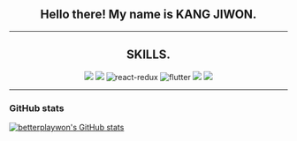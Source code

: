 
<h2 align="center">Hello there! My name is KANG JIWON.</h2>

<hr>


<h2 align="center">SKILLS.</h2>

<p align="center">
<img src="https://img.shields.io/badge/javascript%20-%23323330.svg?&style=for-the-badge&logo=javascript&logoColor=%23F7DF1E"/>
<img src="https://img.shields.io/badge/React-61DAFB?style=for-the-badge&logo=React&logoColor=black"/>
<img alt="react-redux" src="https://img.shields.io/badge/redux-%23593d88.svg?style=for-the-badge&logo=redux&logoColor=white" />
<img alt="flutter" src="https://img.shields.io/badge/flutter-02569B.svg?style=for-the-badge&logo=flutter&logoColor=white" />
<img src="https://img.shields.io/badge/html5%20-%23E34F26.svg?&style=for-the-badge&logo=html5&logoColor=white"/>
<img src="https://img.shields.io/badge/css3%20-%231572B6.svg?&style=for-the-badge&logo=css3&logoColor=white"/>

</p>

---

### GitHub stats 


[![betterplaywon's GitHub stats](https://github-readme-stats.vercel.app/api?username=betterplaywon&show_icons=true&theme=dark&text_color=fff&border_color=white&hide_title=true)](https://github.com/betterplaywon) 
<!-- [![Top Langs](https://github-readme-stats.vercel.app/api/top-langs/?username=betterplaywon&theme=dark&text_color=fff&border_color=white&layout=compact)](https://github.com/betterplaywon)  -->
